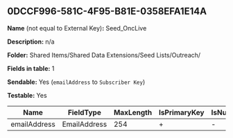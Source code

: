 ## 0DCCF996-581C-4F95-B81E-0358EFA1E14A

**Name** (not equal to External Key)**:** Seed_OncLive

**Description:** n/a

**Folder:** Shared Items/Shared Data Extensions/Seed Lists/Outreach/

**Fields in table:** 1

**Sendable:** Yes (`emailAddress` to `Subscriber Key`)

**Testable:** Yes

| Name | FieldType | MaxLength | IsPrimaryKey | IsNullable | DefaultValue |
| --- | --- | --- | --- | --- | --- |
| emailAddress | EmailAddress | 254 | + | - |  |
